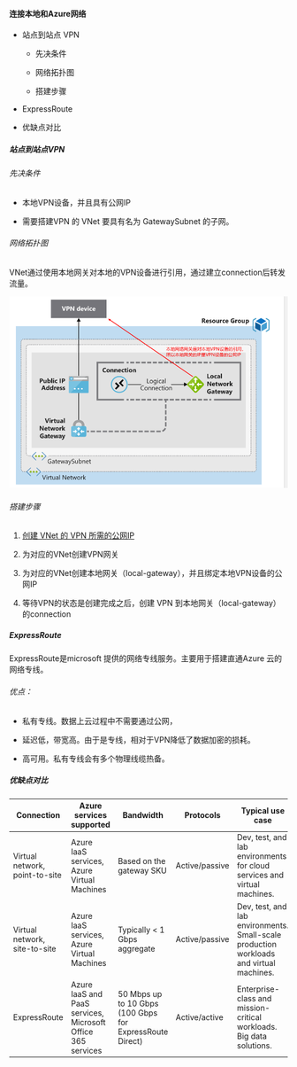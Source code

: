 #### 连接本地和Azure网络

- 站点到站点 VPN
  
  - 先决条件
  
  - 网络拓扑图
  
  - 搭建步骤

- ExpressRoute

- 优缺点对比



##### 站点到站点VPN

###### 先决条件

- 本地VPN设备，并且具有公网IP

- 需要搭建VPN 的 VNet 要具有名为 GatewaySubnet 的子网。



###### 网络拓扑图

VNet通过使用本地网关对本地的VPN设备进行引用，通过建立connection后转发流量。

![](img/VPN_Network_Diagram.png)



###### 搭建步骤

1. [创建 VNet 的 VPN 所需的公网IP](https://docs.microsoft.com/zh-cn/azure/virtual-network/virtual-network-public-ip-address)

2. 为对应的VNet创建VPN网关

3. 为对应的VNet创建本地网关（local-gateway），并且绑定本地VPN设备的公网IP

4. 等待VPN的状态是创建完成之后，创建 VPN 到本地网关（local-gateway）的connection



##### ExpressRoute

ExpressRoute是microsoft 提供的网络专线服务。主要用于搭建直通Azure 云的网络专线。<br>

###### 优点：

- 私有专线。数据上云过程中不需要通过公网，

- 延迟低，带宽高。由于是专线，相对于VPN降低了数据加密的损耗。

- 高可用。私有专线会有多个物理线缆热备。



##### 优缺点对比

| Connection                     | Azure services supported                                    | Bandwidth                                                | Protocols      | Typical use case                                                                        |
| ------------------------------ | ----------------------------------------------------------- | -------------------------------------------------------- | -------------- | --------------------------------------------------------------------------------------- |
| Virtual network, point-to-site | Azure IaaS services, Azure Virtual Machines                 | Based on the gateway SKU                                 | Active/passive | Dev, test, and lab environments for cloud services and virtual machines.                |
| Virtual network, site-to-site  | Azure IaaS services, Azure Virtual Machines                 | Typically < 1 Gbps aggregate                             | Active/passive | Dev, test, and lab environments. Small-scale production workloads and virtual machines. |
| ExpressRoute                   | Azure IaaS and PaaS services, Microsoft Office 365 services | 50 Mbps up to 10 Gbps (100 Gbps for ExpressRoute Direct) | Active/active  | Enterprise-class and mission-critical workloads. Big data solutions.                    |
